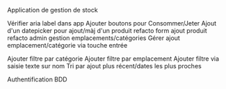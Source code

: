 Application de gestion de stock

Vérifier aria label dans app
Ajouter boutons pour Consommer/Jeter
Ajout d'un datepicker pour ajout/màj d'un produit
refacto form ajout produit
refacto admin gestion emplacements/catégories
Gérer ajout emplacement/catégorie via touche entrée

Ajouter filtre par catégorie
Ajouter filtre par emplacement
Ajouter filtre via saisie texte sur nom
Tri par ajout plus récent/dates les plus proches

Authentification
BDD
